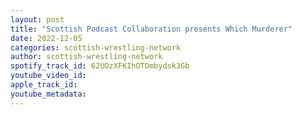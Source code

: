 ```yaml
---
layout: post
title: "Scottish Podcast Collaboration presents Which Murderer"
date: 2022-12-05
categories: scottish-wrestling-network
author: scottish-wrestling-network
spotify_track_id: 62UOzXFKIhOTOmbydsk3Gb
youtube_video_id: 
apple_track_id: 
youtube_metadata: 
---
```

